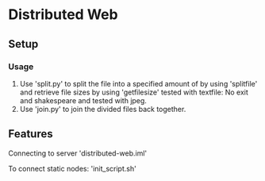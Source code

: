 # Distributed Web

## Setup

### Usage

1. Use 'split.py' to split the file into a specified amount of by using 'splitfile' and retrieve file sizes by using 'getfilesize'
  tested with textfile: No exit and shakespeare and tested with jpeg.
2. Use 'join.py' to join the divided files back together.

## Features

Connecting to server 'distributed-web.iml'

To connect static nodes: 'init_script.sh'
